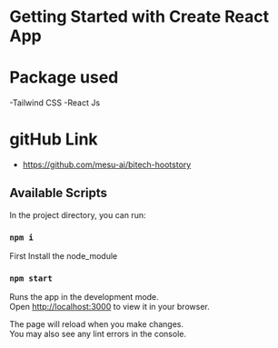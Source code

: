 # Getting Started with Create React App

# Package used 
-Tailwind CSS
-React Js

# gitHub Link
- https://github.com/mesu-ai/bitech-hootstory


## Available Scripts

In the project directory, you can run:

### `npm i`
First Install the node_module

### `npm start`

Runs the app in the development mode.\
Open [http://localhost:3000](http://localhost:3000) to view it in your browser.

The page will reload when you make changes.\
You may also see any lint errors in the console.

